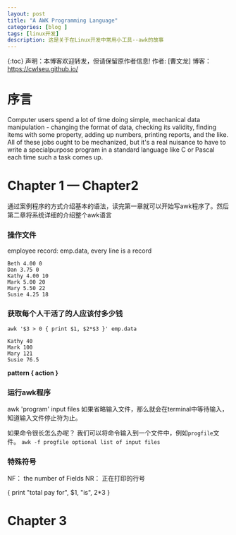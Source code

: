 ```yaml
---
layout: post
title: "A AWK Programming Language"
categories: [blog ]
tags: [linux开发]
description: 这是关于在Linux开发中常用小工具--awk的故事
---
```

{:toc}
声明：本博客欢迎转发，但请保留原作者信息!
作者: [曹文龙] 
博客： <https://cwlseu.github.io/>

# 序言

Computer users spend a lot of time doing simple, mechanical data manipulation - changing the format of data, checking its validity, finding items with some property, adding up numbers, printing reports, and the like. All of these jobs ought to be mechanized, but it's a real nuisance to have to write a specialpurpose
program in a standard language like C or Pascal each time such a task comes up.

# Chapter 1 — Chapter2
通过案例程序的方式介绍基本的语法，读完第一章就可以开始写awk程序了。然后第二章将系统详细的介绍整个awk语言

### 操作文件
employee record: emp.data, every line is a record
   
    Beth 4.00 0
    Dan 3.75 0
    Kathy 4.00 10
    Mark 5.00 20
    Mary 5.50 22
    Susie 4.25 18

### 获取每个人干活了的人应该付多少钱
   `awk '$3 > 0 { print $1, $2*$3 }' emp.data`

    Kathy 40
    Mark 100
    Mary 121
    Susie 76.5

**pattern { action }**

### 运行awk程序
awk 'program' input files
如果省略输入文件，那么就会在terminal中等待输入，知道输入文件停止符为止。

如果命令很长怎么办呢？
我们可以将命令输入到一个文件中，例如`progfile`文件。
`awk -f progfile optional list of input files`

### 特殊符号

NF： the number of Fields
NR： 正在打印的行号

{ print "total pay for", $1, "is", $2*$3 }


























# Chapter 3
